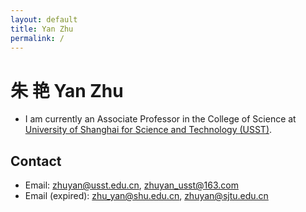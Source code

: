 ```yaml
---
layout: default
title: Yan Zhu
permalink: /
---
```


# 朱 艳 Yan Zhu

* I am currently an Associate Professor in the College of Science at [University of Shanghai for Science and Technology (USST)](https://www.usst.edu.cn/main.htm). 


## Contact

* Email: <zhuyan@usst.edu.cn>, <zhuyan_usst@163.com>
* Email (expired): <zhu_yan@shu.edu.cn>, <zhuyan@sjtu.edu.cn> 


